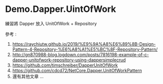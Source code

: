 # Demo.Dapper.UintOfWork

練習將 Dapper 放入 UnitOfWork + Repository 

參考 :
1. https://raychiutw.github.io/2019/%E9%9A%A8%E6%89%8B-Design-Pattern-4-Repository-%E6%A8%A1%E5%BC%8F-Repository-Pattern/
2. http://gn870988-blog.logdown.com/posts/7816198-example-of-c-dapper-unitofwork-repository-using-dappersimplecrud
3. https://github.com/timschreiber/DapperUnitOfWork
4. https://github.com/cdcd72/NetCore.Dapper.UnitOfWorkPattern
5. 還有其他文章 ...
